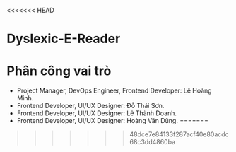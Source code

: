 <<<<<<< HEAD
# Dyslexic-E-Reader
# Phân công vai trò
- Project Manager, DevOps Engineer, Frontend Developer: Lê Hoàng Minh.
- Frontend Developer, UI/UX Designer: Đỗ Thái Sơn.
- Frontend Developer, UI/UX Designer: Lê Thành Doanh.
- Frontend Developer, UI/UX Designer: Hoàng Văn Dũng.
=======

>>>>>>> 48dce7e84133f287acf40e80acdc68c3dd4860ba
